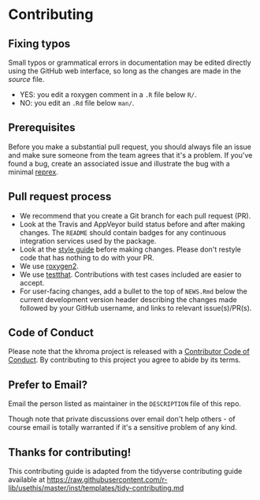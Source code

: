 # Contributing

## Fixing typos

Small typos or grammatical errors in documentation may be edited directly using the GitHub web interface, so long as the changes are made in the _source_ file.

* YES: you edit a roxygen comment in a `.R` file below `R/`.
* NO: you edit an `.Rd` file below `man/`.

## Prerequisites

Before you make a substantial pull request, you should always file an issue and make sure someone from the team agrees that it's a problem. If you've found a bug, create an associated issue and illustrate the bug with a minimal  [reprex](https://www.tidyverse.org/help/#reprex).

## Pull request process

* We recommend that you create a Git branch for each pull request (PR).  
* Look at the Travis and AppVeyor build status before and after making changes. The `README` should contain badges for any continuous integration services used by the package.  
* Look at the [style guide](https://github.com/tesselle/khroma/blob/master/.github/CODING_STYLE.md) before making changes. Please don't restyle code that has nothing to do with your PR.
* We use [roxygen2](https://cran.r-project.org/package=roxygen2).  
* We use [testthat](https://cran.r-project.org/package=testthat). Contributions with test cases included are easier to accept.  
* For user-facing changes, add a bullet to the top of `NEWS.Rmd` below the current development version header describing the changes made followed by your GitHub username, and links to relevant issue(s)/PR(s).

## Code of Conduct

Please note that the khroma project is released with a [Contributor Code of Conduct](https://github.com/tesselle/khroma/blob/master/.github/CODE_OF_CONDUCT.md). By contributing to this project you agree to abide by its terms.

## Prefer to Email? 

Email the person listed as maintainer in the `DESCRIPTION` file of this repo.

Though note that private discussions over email don't help others - of course email is totally warranted if it's a sensitive problem of any kind.

## Thanks for contributing!

This contributing guide is adapted from the tidyverse contributing guide available at https://raw.githubusercontent.com/r-lib/usethis/master/inst/templates/tidy-contributing.md 
